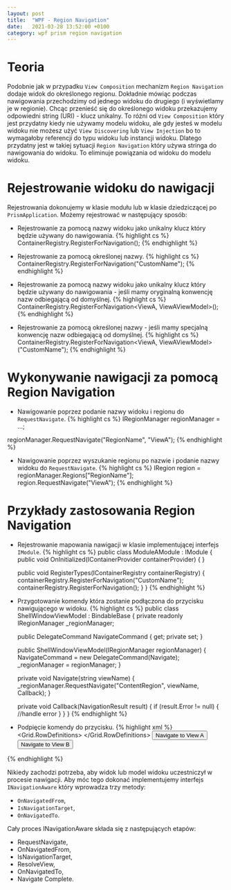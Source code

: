 ```yaml
---
layout: post
title:  "WPF - Region Navigation"
date:   2021-03-28 13:52:00 +0100
category: wpf prism region navigation
---
```

# Teoria
Podobnie jak w przypadku `View Composition` mechanizm `Region Navigation` dodaje widok do określonego regionu. Dokładnie mówiąc podczas nawigowania przechodzimy od jednego widoku do drugiego (i wyświetlamy je w regionie).
Chcąc przenieść się do określonego widoku przekazujemy odpowiedni string (URI) - klucz unikalny. To różni od `View Composition` który jest przydatny kiedy nie używamy modelu widoku, ale gdy jesteś w modelu widoku nie możesz użyć `View Discovering` lub `View Injection` bo to wymagałoby referencji do typu widoku lub instancji widoku. Dlatego przydatny jest w takiej sytuacji `Region Navigation` który używa stringa do nawigowania do widoku. To eliminuje powiązania od widoku do modelu widoku.
 
# Rejestrowanie widoku do nawigacji
Rejestrowania dokonujemy w klasie modułu lub w klasie dziedziczącej po `PrismApplication`.
Możemy rejestrować w następujący sposób:
 
*  Rejestrowanie za pomocą nazwy widoku jako unikalny klucz który będzie używany do nawigowania.
{% highlight cs %}
ContainerRegistry.RegisterForNavigation<ViewA>();
{% endhighlight %}

* Rejestrowanie za pomocą określonej nazwy.
{% highlight cs %}
ContainerRegistry.RegisterForNavigation<ViewA>("CustomName"); 
{% endhighlight %}

* Rejestrowanie za pomocą nazwy widoku jako unikalny klucz który będzie używany do nawigowania - jeśli mamy oryginalną konwencję nazw odbiegającą od domyślnej.
{% highlight cs %}
ContainerRegistry.RegisterForNavigation<ViewA, ViewAViewModel>();
{% endhighlight %}

* Rejestrowanie za pomocą określonej nazwy - jeśli mamy specjalną konwencję nazw odbiegającą od domyślnej.
{% highlight cs %}
ContainerRegistry.RegisterForNavigation<ViewA, ViewAViewModel>("CustomName"); 
{% endhighlight %}

# Wykonywanie nawigacji za pomocą Region Navigation

* Nawigowanie poprzez podanie nazwy widoku i regionu do `RequestNavigate`.
{% highlight cs %}
IRegionManager regionManager = ...;

regionManager.RequestNavigate("RegionName", "ViewA");
{% endhighlight %}

* Nawigowanie poprzez wyszukanie regionu po nazwie i podanie nazwy widoku do `RequestNavigate`.
{% highlight cs %}
IRegion region = regionManager.Regions["RegionName"];
region.RequestNavigate("ViewA");
{% endhighlight %}

# Przykłady zastosowania Region Navigation

* Rejestrowanie mapowania nawigacji w klasie implementującej interfejs `IModule`.
{% highlight cs %}
public class ModuleAModule : IModule
{
    public void OnInitialized(IContainerProvider containerProvider)
    {
    }

    public void RegisterTypes(IContainerRegistry containerRegistry)
    {
        containerRegistry.RegisterForNavigation<ViewA>("CustomName");
        containerRegistry.RegisterForNavigation<ViewB>();
    }
}
{% endhighlight %}

* Przygotowanie komendy która zostanie podłączona do przycisku nawigującego w widoku.
{% highlight cs %}
public class ShellWindowViewModel : BindableBase
{
    private readonly IRegionManager _regionManager;

    public DelegateCommand<string> NavigateCommand { get; private set; }

    public ShellWindowViewModel(IRegionManager regionManager)
    {
        NavigateCommand = new DelegateCommand<string>(Navigate);
        _regionManager = regionManager;
    }

    private void Navigate(string viewName)
    {
        _regionManager.RequestNavigate("ContentRegion", viewName, Callback);
    }

    private void Callback(NavigationResult result)
    {
        if (result.Error != null)
        {
            //handle error
        }
    }
}
{% endhighlight %}

* Podpięcie komendy do przycisku.
{% highlight xml %}
<Window x:Class="PrismDemo.Views.ShellWindow"
        xmlns="http://schemas.microsoft.com/winfx/2006/xaml/presentation"
        xmlns:x="http://schemas.microsoft.com/winfx/2006/xaml"
        xmlns:prism="http://prismlibrary.com/"
        prism:ViewModelLocator.AutoWireViewModel="True"
        Title="ShellWindow" Height="450" Width="800">
    <Grid>
        <Grid.RowDefinitions>
            <RowDefinition Height="auto"/>
            <RowDefinition Height="*"/>
        </Grid.RowDefinitions>
        <StackPanel Grid.Row="0" Orientation="Horizontal" Margin="5" >
            <Button Command="{Binding NavigateCommand}" CommandParameter="CustomName" Margin="5">Navigate to View A</Button>
            <Button Command="{Binding NavigateCommand}" CommandParameter="ViewB" Margin="5">Navigate to View B</Button>
        </StackPanel>
        <ContentControl Grid.Row="1" prism:RegionManager.RegionName="ContentRegion" />
    </Grid>
</Window>
{% endhighlight %}


Nikiedy zachodzi potrzeba, aby widok lub model widoku uczestniczył w procesie nawigacji. Aby móc tego dokonać implementujemy interfejs `INavigationAware` który wprowadza trzy metody:
* `OnNavigatedFrom`,
* `IsNavigationTarget`,
* `OnNavigatedTo`.

Cały proces INavigationAware składa się z następujących etapów:
* RequestNavigate,
* OnNavigatedFrom,
* IsNavigationTarget,
* ResolveView,
* OnNavigatedTo,
* Navigate Complete.

